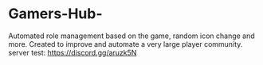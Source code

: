 # Gamers-Hub-
Automated role management based on the game, random icon change and more. Created to improve and automate a very large player community. server test: https://discord.gg/aruzk5N
